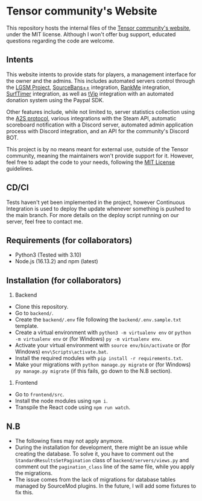 # Tensor community's Website

This repository hosts the internal files of the [Tensor community's website](https://tensor.fr), under the MIT license. Although I won't offer bug support, educated questions regarding the code are welcome.

## Intents

This website intents to provide stats for players, a management interface for the owner and the admins. This includes automated servers control through the [LGSM Project](https://linuxgsm.com/), [SourceBans++](https://sbpp.dev/) integration, [RankMe](https://github.com/Sarrus1/kento-rankme) integration, [SurfTimer](https://github.com/surftimer/Surftimer-Official) integration, as well as [tVip](https://github.com/Sarrus1/tvip) integration with an automated donation system using the Paypal SDK.

Other features include, while not limited to, server statistics collection using the [A2S protocol](https://developer.valvesoftware.com/wiki/Server_queries), various integrations with the Steam API, automatic scoreboard notification with a Discord server, automated admin application process with Discord integration, and an API for the community's Discord BOT.

This project is by no means meant for external use, outside of the Tensor community, meaning the maintainers won't provide support for it. However, feel free to adapt the code to your needs, following the [MIT License](https://en.wikipedia.org/wiki/MIT_License) guidelines.

## CD/CI

Tests haven't yet been implemented in the project, however Continuous Integration is used to deploy the update whenever something is pushed to the main branch. For more details on the deploy script running on our server, feel free to contact me.

## Requirements (for collaborators)

- Python3 (Tested with 3.10)
- Node.js (16.13.2) and npm (latest)

## Installation (for collaborators)

1. Backend

- Clone this repository.
- Go to `backend/`.
- Create the `backend/.env` file following the `backend/.env.sample.txt` template.
- Create a virtual environment with `python3 -m virtualenv env` or `python -m virtualenv env` or (for Windows) `py -m virtualenv env`.
- Activate your virtual environment with `source env/bin/activate` or (for Windows) `env\Scripts\activate.bat`.
- Install the required modules with `pip install -r requirements.txt`.
- Make your migrations with `python manage.py migrate` or (for Windows) `py manage.py migrate` (if this fails, go down to the N.B section).

1. Frontend

- Go to `frontend/src`.
- Install the node modules using `npm i`.
- Transpile the React code using `npm run watch`.

## N.B

- The following fixes may not apply anymore.
- During the installation for development, there might be an issue while creating the database. To solve it, you have to comment out the `StandardResultsSetPagination` class of `backend/servers/views.py` and comment out the `pagination_class` line of the same file, while you apply the migrations.
- The issue comes from the lack of migrations for database tables managed by SourceMod plugins. In the future, I will add some fixtures to fix this.
